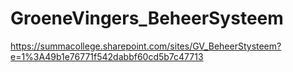 # GroeneVingers_BeheerSysteem

https://summacollege.sharepoint.com/sites/GV_BeheerStysteem?e=1%3A49b1e76771f542dabbf60cd5b7c47713
